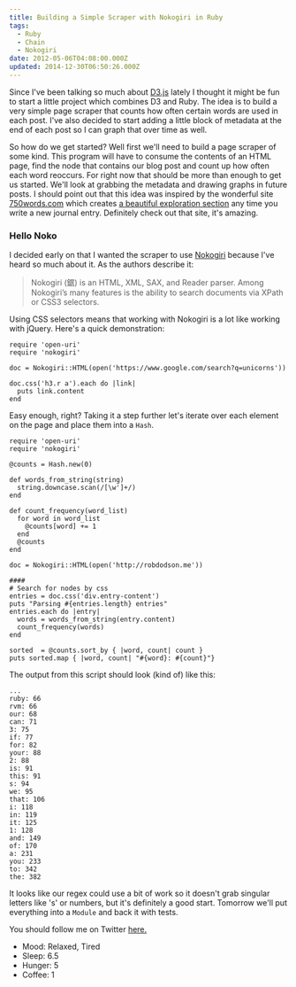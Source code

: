 ```yaml
---
title: Building a Simple Scraper with Nokogiri in Ruby
tags:
  - Ruby
  - Chain
  - Nokogiri
date: 2012-05-06T04:08:00.000Z
updated: 2014-12-30T06:50:26.000Z
---
```


Since I've been talking so much about [D3.js](http://d3js.org/) lately I thought it might be fun to start a little project which combines D3 and Ruby. The idea is to build a very simple page scraper that counts how often certain words are used in each post. I've also decided to start adding a little block of metadata at the end of each post so I can graph that over time as well.

So how do we get started? Well first we'll need to build a page scraper of some kind. This program will have to consume the contents of an HTML page, find the node that contains our blog post and count up how often each word reoccurs. For right now that should be more than enough to get us started. We'll look at grabbing the metadata and drawing graphs in future posts. I should point out that this idea was inspired by the wonderful site [750words.com](http://smarterware.org/5359/taking-on-the-750-words-march-challenge) which creates [a beautiful exploration section](http://smarterware.org/5359/taking-on-the-750-words-march-challenge) any time you write a new journal entry. Definitely check out that site, it's amazing.

### Hello Noko

I decided early on that I wanted the scraper to use [Nokogiri](http://nokogiri.org/) because I've heard so much about it. As the authors describe it:

> Nokogiri (鋸) is an HTML, XML, SAX, and Reader parser. Among Nokogiri’s many features is the ability to search documents via XPath or CSS3 selectors.

Using CSS selectors means that working with Nokogiri is a lot like working with jQuery. Here's a quick demonstration:

    require 'open-uri'
    require 'nokogiri'
    
    doc = Nokogiri::HTML(open('https://www.google.com/search?q=unicorns'))
    
    doc.css('h3.r a').each do |link|
      puts link.content
    end
    

Easy enough, right? Taking it a step further let's iterate over each element on the page and place them into a `Hash`.

    require 'open-uri'
    require 'nokogiri'
    
    @counts = Hash.new(0)
    
    def words_from_string(string)
      string.downcase.scan(/[\w']+/)
    end
    
    def count_frequency(word_list)
      for word in word_list
        @counts[word] += 1
      end
      @counts
    end
    
    doc = Nokogiri::HTML(open('http://robdodson.me'))
    
    ####
    # Search for nodes by css
    entries = doc.css('div.entry-content')
    puts "Parsing #{entries.length} entries"
    entries.each do |entry|
      words = words_from_string(entry.content)
      count_frequency(words)
    end
    
    sorted  = @counts.sort_by { |word, count| count }
    puts sorted.map { |word, count| "#{word}: #{count}"}
    

The output from this script should look (kind of) like this:

    ...
    ruby: 66
    rvm: 66
    our: 68
    can: 71
    3: 75
    if: 77
    for: 82
    your: 88
    2: 88
    is: 91
    this: 91
    s: 94
    we: 95
    that: 106
    i: 118
    in: 119
    it: 125
    1: 128
    and: 149
    of: 170
    a: 231
    you: 233
    to: 342
    the: 382
    

It looks like our regex could use a bit of work so it doesn't grab singular letters like 's' or numbers, but it's definitely a good start. Tomorrow we'll put everything into a `Module` and back it with tests.

You should follow me on Twitter [here.](http://twitter.com/rob_dodson)

- Mood: Relaxed, Tired
- Sleep: 6.5
- Hunger: 5
- Coffee: 1
